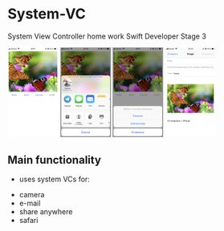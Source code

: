 # System-VC
System View Controller home work Swift Developer Stage 3

<img src="/screens/1.jpg" width="20%">    <img src="/screens/2.jpg" width="20%">    <img src="/screens/3.jpg" width="20%">    <img src="/screens/4.jpg" width="20%">    

## Main functionality
* uses system VCs for:
 - camera
 - e-mail
 - share anywhere
 - safari